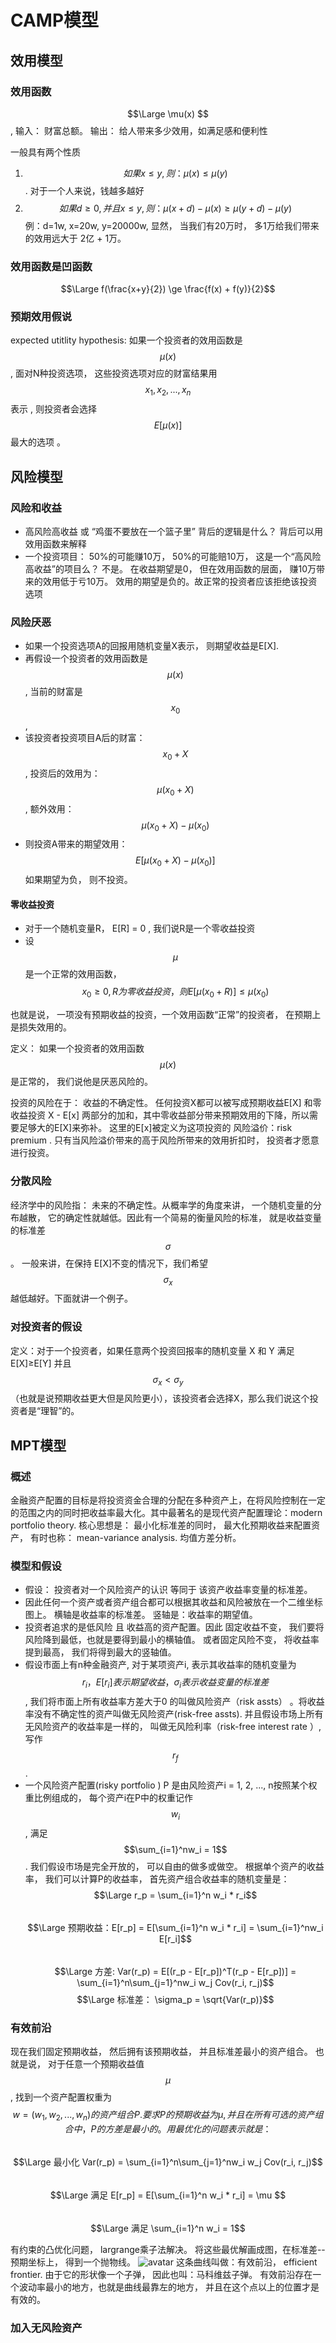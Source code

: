 # CAMP模型
## 效用模型
### 效用函数
$$\Large \mu(x)  $$, 输入： 财富总额。 输出： 给人带来多少效用，如满足感和便利性  
 
一般具有两个性质

1. $$如果 x \le y , 则：\mu(x) \le \mu(y) $$. 对于一个人来说，钱越多越好
2. $$如果 d \ge 0, 并且 x \le y, 则： \mu(x + d) - \mu(x) \ge \mu(y+d) - \mu(y) $$  例：d=1w, x=20w, y=20000w,  显然， 当我们有20万时， 多1万给我们带来的效用远大于 2亿 + 1万。

### 效用函数是凹函数

$$\Large f(\frac{x+y}{2}) \ge \frac{f(x) + f(y)}{2}$$

### 预期效用假说
expected utitlity hypothesis: 如果一个投资者的效用函数是$$\mu(x)$$, 面对N种投资选项， 这些投资选项对应的财富结果用$$x_1, x_2, ..., x_n$$表示 , 则投资者会选择 $$E[\mu(x)] $$ 最大的选项 。

## 风险模型

### 风险和收益

- 高风险高收益 或 “鸡蛋不要放在一个篮子里” 背后的逻辑是什么？ 背后可以用效用函数来解释
- 一个投资项目： 50%的可能赚10万， 50%的可能赔10万， 这是一个“高风险高收益”的项目么？  不是。 在收益期望是0， 但在效用函数的层面， 赚10万带来的效用低于亏10万。 效用的期望是负的。故正常的投资者应该拒绝该投资选项

### 风险厌恶

- 如果一个投资选项A的回报用随机变量X表示， 则期望收益是E[X]. 
- 再假设一个投资者的效用函数是$$\mu(x)$$, 当前的财富是$$x_0$$, 
- 该投资者投资项目A后的财富： $$x_0 + X$$ , 投资后的效用为：$$\mu(x_0 + X)$$ , 额外效用：$$\mu(x_0 + X) - \mu(x_0)$$
- 则投资A带来的期望效用：　$$E[\mu(x_0 + X) - \mu(x_0)]$$  如果期望为负， 则不投资。

#### 零收益投资
- 对于一个随机变量R， E[R] = 0 , 我们说R是一个零收益投资
- 设$$\mu$$ 是一个正常的效用函数， $$x_0 \ge 0 , R为零收益投资， 则 E[\mu(x_0 + R)] \le \mu(x_0) $$

也就是说， 一项没有预期收益的投资，一个效用函数“正常”的投资者， 在预期上是损失效用的。

定义： 如果一个投资者的效用函数 $$\mu(x)$$ 是正常的， 我们说他是厌恶风险的。

投资的风险在于： 收益的不确定性。 任何投资X都可以被写成预期收益E[X] 和零收益投资 X - E[x] 两部分的加和，其中零收益部分带来预期效用的下降，所以需要足够大的E[X]来弥补。 这里的E[x]被定义为这项投资的 风险溢价：risk premium . 只有当风险溢价带来的高于风险所带来的效用折扣时， 投资者才愿意进行投资。

### 分散风险
经济学中的风险指： 未来的不确定性。从概率学的角度来讲， 一个随机变量的分布越散， 它的确定性就越低。因此有一个简易的衡量风险的标准， 就是收益变量的标准差$$\sigma$$。
一般来讲，在保持 E[X]不变的情况下，我们希望 $$\sigma_x$$越低越好。下面就讲一个例子。

### 对投资者的假设
定义：对于一个投资者，如果任意两个投资回报率的随机变量 X 和 Y 满足 E[X]≥E[Y] 并且 $$\sigma_x < \sigma_y$$（也就是说预期收益更大但是风险更小），该投资者会选择X，那么我们说这个投资者是“理智”的。

## MPT模型
### 概述

金融资产配置的目标是将投资资金合理的分配在多种资产上，在将风险控制在一定的范围之内的同时把收益率最大化。其中最著名的是现代资产配置理论：modern portfolio theory. 核心思想是： 最小化标准差的同时， 最大化预期收益来配置资产， 有时也称： mean-variance analysis. 均值方差分析。

### 模型和假设

- 假设： 投资者对一个风险资产的认识 等同于 该资产收益率变量的标准差。
- 因此任何一个资产或者资产组合都可以根据其收益和风险被放在一个二维坐标图上。 横轴是收益率的标准差。 竖轴是：收益率的期望值。
- 投资者追求的是低风险 且 收益高的资产配置。因此 固定收益不变， 我们要将风险降到最低，也就是要得到最小的横轴值。 或者固定风险不变， 将收益率提到最高， 我们将得到最大的竖轴值。
- 假设市面上有n种金融资产,  对于某项资产i, 表示其收益率的随机变量为$$r_i， E[r_i]表示期望收益， \sigma_i表示收益变量的标准差$$, 我们将市面上所有收益率方差大于0 的叫做风险资产（risk assts） 。将收益率没有不确定性的资产叫做无风险资产(risk-free assts). 并且假设市场上所有无风险资产的收益率是一样的， 叫做无风险利率（risk-free interest rate ）, 写作$$r_f$$.
- 一个风险资产配置(risky portfolio ) P 是由风险资产i = 1, 2, ..., n按照某个权重比例组成的， 每个资产i在P中的权重记作$$w_i$$, 满足$$\sum_{i=1}^nw_i = 1$$. 我们假设市场是完全开放的， 可以自由的做多或做空。 根据单个资产的收益率， 我们可以计算P的收益率， 首先资产组合收益率的随机变量是：<br/>
 $$\Large r_p = \sum_{i=1}^n w_i * r_i$$ <br/>
$$\Large 预期收益：E[r_p] = E[\sum_{i=1}^n w_i * r_i] = \sum_{i=1}^nw_i E[r_i]$$ <br/>
$$\Large 方差:  Var(r_p) = E[(r_p - E[r_p])^T(r_p - E[r_p])] = \sum_{i=1}^n\sum_{j=1}^nw_i w_j Cov(r_i, r_j)$$
$$\Large 标准差： \sigma_p = \sqrt{Var(r_p)}$$

 
### 有效前沿

现在我们固定预期收益， 然后拥有该预期收益， 并且标准差最小的资产组合。  也就是说， 对于任意一个预期收益值$$\mu$$,  找到一个资产配置权重为$$w=(w_1, w_2, ..., w_n)的资产组合P. 要求P的预期收益为 \mu, 并且在所有可选的资产组合中， P的方差是最小的。 用最优化的问题表示就是：$$ <br/>
$$\Large 最小化  Var(r_p) = \sum_{i=1}^n\sum_{j=1}^nw_i w_j Cov(r_i, r_j)$$ <br/>
$$\Large 满足 E[r_p] = E[\sum_{i=1}^n w_i * r_i] = \mu $$ <br/>
$$\Large 满足 \sum_{i=1}^n w_i = 1$$

有约束的凸优化问题， largrange乘子法解决。  将这些最优解画成图，在标准差--预期坐标上， 得到一个抛物线。
![avatar](https://image.joinquant.com/7509fe497b1a1106a0b7e9fb317ff998)
这条曲线叫做：有效前沿， efficient frontier.  由于它的形状像一个子弹， 因此也叫：马科维兹子弹。 有效前沿存在一个波动率最小的地方，也就是曲线最靠左的地方， 并且在这个点以上的位置才是有效的。

### 加入无风险资产


<br/>
<br/>
<br/>
<br/>











